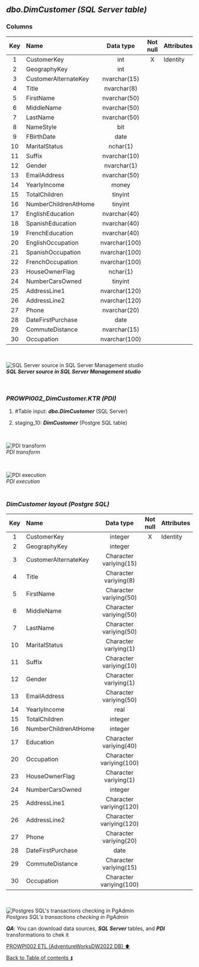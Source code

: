 ## **_dbo.DimCustomer (SQL Server table)_**  

### Columns  

| Key	| Name                     | Data type    | Not null | Attributes | References            | Description |
| :-: | :----------------------- | :----------: | :------: | :--------- | :-------------------- | :-----------|
| 1   | CustomerKey              | int          | X        | Identity   |                       | PK          |
| 2   | GeographyKey             | int          |          |            | dbo.DimGeography      | FK          |
| 3   | CustomerAlternateKey     | nvarchar(15) |          |            |                       |             |
| 4   | Title                    | nvarchar(8)  |          |            |                       |             |
| 5   | FirstName                | nvarchar(50) |          |            |                       |             |
| 6   | MiddleName               | nvarchar(50) |          |            |                       |             |
| 7   | LastName                 | nvarchar(50) |          |            |                       |             |
| 8   | NameStyle                | bit          |          |            |                       |             |
| 9   | FBirthDate               | date         |          |            |                       |             |
| 10  | MaritalStatus            | nchar(1)     |          |            |                       |             |
| 11  | Suffix                   | nvarchar(10) |          |            |                       |             |
| 12  | Gender                   | nvarchar(1)  |          |            |                       |             |
| 13  | EmailAddress             | nvarchar(50) |          |            |                       |             |
| 14  | YearlyIncome             | money        |          |            |                       |             |
| 15  | TotalChildren            | tinyint      |          |            |                       |             |
| 16  | NumberChildrenAtHome     | tinyint      |          |            |                       |             |
| 17  | EnglishEducation         | nvarchar(40) |          |            |                       | Education   |
| 18  | SpanishEducation         | nvarchar(40) |          |            |                       | deprecated  |
| 19  | FrenchEducation          | nvarchar(40) |          |            |                       | deprecated  |
| 20  | EnglishOccupation        | nvarchar(100)|          |            |                       | Occupation  |
| 21  | SpanishOccupation        | nvarchar(100)|          |            |                       | deprecated  |
| 22  | FrenchOccupation         | nvarchar(100)|          |            |                       | deprecated  |
| 23  | HouseOwnerFlag           | nchar(1)     |          |            |                       |             |
| 24  | NumberCarsOwned          | tinyint      |          |            |                       |             |
| 25  | AddressLine1             | nvarchar(120)|          |            |                       |             |
| 26  | AddressLine2             | nvarchar(120)|          |            |                       |             |
| 27  | Phone                    | nvarchar(20) |          |            |                       |             |
| 28  | DateFirstPurchase        | date         |          |            |                       |             |
| 29  | CommuteDistance          | nvarchar(15) |          |            |                       |             | 
| 30  | Occupation               | nvarchar(100)|          |            |                       |             |

   <p><br></p>  

![SQL Server source in SQL Server Management studio](https://i.imgur.com/JC2m2HP.png)  
**_SQL Server source in SQL Server Management studio_**  

   <p><br></p>  

### **_PROWPI002\_DimCustomer.KTR (PDI)_**   
1. #Table input: **_dbo.DimCustomer_** (SQL Server)  
2. staging_10: **_DimCustomer_** (Postgre SQL table)
 
   <p><br></p>  

  ![PDI transform](https://i.imgur.com/m1bxdmI.png)  
  _PDI transform_  

  <p><br></p>  

  ![PDI execution](https://i.imgur.com/hXiQLHz.png)  
  _PDI execution_ 

### **_<p><br>DimCustomer layout (Postgre SQL)</p>_**  

| Key | Name                     | Data type              | Not null | Attributes | References            | Description  | Metadata |
| :-: | :----------------------- | :--------------------: | :------: | :--------- | :-------------------- | :----------- | :------- |
| 1   | CustomerKey              | integer                | X        | Identity   |                       | PK           |          |
| 2   | GeographyKey             | integer                |          |            | dbo.DimGeography      | FK           |          |
| 3   | CustomerAlternateKey     | Character variying(15) |          |            |                       |              |          |
| 4   | Title                    | Character variying(8)  |          |            |                       |              |          |
| 5   | FirstName                | Character variying(50) |          |            |                       |              |          |
| 6   | MiddleName               | Character variying(50) |          |            |                       |              |          |
| 7   | LastName                 | Character variying(50) |          |            |                       |              |          |
| 10  | MaritalStatus            | Character variying(1)  |          |            |                       |              |          |
| 11  | Suffix                   | Character variying(10) |          |            |                       |              |          |
| 12  | Gender                   | Character variying(1)  |          |            |                       |              |          |
| 13  | EmailAddress             | Character variying(50) |          |            |                       |              |          |
| 14  | YearlyIncome             | real                   |          |            |                       |              |          |
| 15  | TotalChildren            | integer                |          |            |                       |              |          |
| 16  | NumberChildrenAtHome     | integer                |          |            |                       |              |          |
| 17  | Education                | Character variying(40) |          |            |                       |              |          |
| 20  | Occupation               | Character variying(100)|          |            |                       |              |          |
| 23  | HouseOwnerFlag           | Character variying(1)  |          |            |                       |              |          |
| 24  | NumberCarsOwned          | integer                |          |            |                       |              |          |
| 25  | AddressLine1             | Character variying(120)|          |            |                       |              |          |
| 26  | AddressLine2             | Character variying(120)|          |            |                       |              |          |
| 27  | Phone                    | Character variying(20) |          |            |                       |              |          |
| 28  | DateFirstPurchase        | date                   |          |            |                       |              |          |
| 29  | CommuteDistance          | Character variying(15) |          |            |                       |              |          |
| 30  | Occupation               | Character variying(100)|          |            |                       |              |          |
  
   <p><br></p>  
 
  ![Postgres SQL's transactions checking in PgAdmin](https://i.imgur.com/YZVEb6s.png)  
  _Postgres SQL's transactions checking in PgAdmin_  

  **_QA_**: You can download data sources, **_SQL Server_** tables, and **_PDI_** transformations to chek it  

[PROWPI002 ETL (AdventureWorksDW2022 DB) :arrow_up:](prowpi002_etl_adventureworksdw2022_db.md)  

[Back to Table of contents :arrow_double_up:](../README.md)